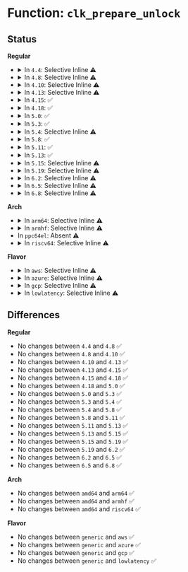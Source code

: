 # Function: <code>clk_prepare_unlock</code>

## Status
<b>Regular</b>
<ul>
<li>
<details>
<summary>In <code>4.4</code>: Selective Inline ⚠️</summary>

```c
void clk_prepare_unlock();
```

**Collision:** Unique Static

**Inline:** Selective

**Transformation:** False

**Instances:**

```
In drivers/clk/clk.c (ffffffff816e5700)
Location: drivers/clk/clk.c:106
Inline: True
Direct callers:
  - drivers/clk/clk.c:clk_prepare
  - drivers/clk/clk.c:clk_round_rate
  - drivers/clk/clk.c:clk_core_get_accuracy
  - drivers/clk/clk.c:clk_core_get_accuracy
  - drivers/clk/clk.c:clk_get_parent
  - drivers/clk/clk.c:clk_get_parent
  - drivers/clk/clk.c:clk_set_phase
  - drivers/clk/clk.c:clk_get_phase
  - drivers/clk/clk.c:clk_core_get_rate
  - drivers/clk/clk.c:clk_core_get_rate
  - drivers/clk/clk.c:clk_summary_show_subtree
  - drivers/clk/clk.c:clk_summary_show
  - drivers/clk/clk.c:clk_notifier_unregister
  - drivers/clk/clk.c:clk_dump_subtree
  - drivers/clk/clk.c:clk_dump
  - drivers/clk/clk.c:clk_notifier_register
  - drivers/clk/clk.c:clk_core_set_parent
  - drivers/clk/clk.c:clk_unregister
  - drivers/clk/clk.c:clk_disable_unused
  - drivers/clk/clk.c:clk_set_rate
  - drivers/clk/clk.c:__clk_create_clk
  - drivers/clk/clk.c:__clk_free_clk
  - drivers/clk/clk.c:clk_register
  - drivers/clk/clk.c:clk_register
  - drivers/clk/clk.c:__clk_put
```
**Symbols:**

```
ffffffff816e5700-ffffffff816e57a5: clk_prepare_unlock (STB_LOCAL)
```
</details>
</li>
<li>
<details>
<summary>In <code>4.8</code>: Selective Inline ⚠️</summary>

```c
void clk_prepare_unlock();
```

**Collision:** Unique Static

**Inline:** Selective

**Transformation:** False

**Instances:**

```
In drivers/clk/clk.c (ffffffff8174a5c0)
Location: drivers/clk/clk.c:106
Inline: True
Direct callers:
  - drivers/clk/clk.c:clk_notifier_unregister
  - drivers/clk/clk.c:clk_notifier_register
  - drivers/clk/clk.c:__clk_put
  - drivers/clk/clk.c:clk_unregister
  - drivers/clk/clk.c:clk_register
  - drivers/clk/clk.c:clk_register
  - drivers/clk/clk.c:clk_register
  - drivers/clk/clk.c:__clk_free_clk
  - drivers/clk/clk.c:clk_dump
  - drivers/clk/clk.c:clk_dump_subtree
  - drivers/clk/clk.c:clk_summary_show
  - drivers/clk/clk.c:clk_summary_show_subtree
  - drivers/clk/clk.c:clk_get_phase
  - drivers/clk/clk.c:clk_set_phase
  - drivers/clk/clk.c:clk_core_set_parent
  - drivers/clk/clk.c:clk_core_set_parent
  - drivers/clk/clk.c:clk_get_parent
  - drivers/clk/clk.c:clk_set_rate
  - drivers/clk/clk.c:clk_core_get_rate
  - drivers/clk/clk.c:clk_core_get_rate
  - drivers/clk/clk.c:clk_core_get_accuracy
  - drivers/clk/clk.c:clk_core_get_accuracy
  - drivers/clk/clk.c:clk_round_rate
  - drivers/clk/clk.c:clk_disable_unused
  - drivers/clk/clk.c:clk_core_disable_unprepare
  - drivers/clk/clk.c:clk_prepare
```
**Symbols:**

```
ffffffff8174a5c0-ffffffff8174a665: clk_prepare_unlock (STB_LOCAL)
```
</details>
</li>
<li>
<details>
<summary>In <code>4.10</code>: Selective Inline ⚠️</summary>

```c
void clk_prepare_unlock();
```

**Collision:** Unique Static

**Inline:** Selective

**Transformation:** False

**Instances:**

```
In drivers/clk/clk.c (ffffffff81532e40)
Location: drivers/clk/clk.c:106
Inline: True
Direct callers:
  - drivers/clk/clk.c:clk_notifier_unregister
  - drivers/clk/clk.c:clk_notifier_register
  - drivers/clk/clk.c:__clk_put
  - drivers/clk/clk.c:clk_unregister
  - drivers/clk/clk.c:clk_register
  - drivers/clk/clk.c:clk_register
  - drivers/clk/clk.c:clk_register
  - drivers/clk/clk.c:__clk_free_clk
  - drivers/clk/clk.c:clk_dump
  - drivers/clk/clk.c:clk_dump_subtree
  - drivers/clk/clk.c:clk_summary_show
  - drivers/clk/clk.c:clk_summary_show_subtree
  - drivers/clk/clk.c:clk_get_phase
  - drivers/clk/clk.c:clk_set_phase
  - drivers/clk/clk.c:clk_core_set_parent
  - drivers/clk/clk.c:clk_core_set_parent
  - drivers/clk/clk.c:clk_get_parent
  - drivers/clk/clk.c:clk_set_rate
  - drivers/clk/clk.c:clk_core_get_rate
  - drivers/clk/clk.c:clk_core_get_rate
  - drivers/clk/clk.c:clk_core_get_accuracy
  - drivers/clk/clk.c:clk_core_get_accuracy
  - drivers/clk/clk.c:clk_round_rate
  - drivers/clk/clk.c:clk_disable_unused
  - drivers/clk/clk.c:clk_core_disable_unprepare
  - drivers/clk/clk.c:clk_prepare
```
**Symbols:**

```
ffffffff81532e40-ffffffff81532ee5: clk_prepare_unlock (STB_LOCAL)
```
</details>
</li>
<li>
<details>
<summary>In <code>4.13</code>: Selective Inline ⚠️</summary>

```c
void clk_prepare_unlock();
```

**Collision:** Unique Static

**Inline:** Selective

**Transformation:** False

**Instances:**

```
In drivers/clk/clk.c (ffffffff81545d30)
Location: drivers/clk/clk.c:106
Inline: True
Direct callers:
  - drivers/clk/clk.c:clk_notifier_unregister
  - drivers/clk/clk.c:clk_notifier_register
  - drivers/clk/clk.c:__clk_put
  - drivers/clk/clk.c:clk_register
  - drivers/clk/clk.c:clk_register
  - drivers/clk/clk.c:clk_register
  - drivers/clk/clk.c:clk_register
  - drivers/clk/clk.c:clk_register
  - drivers/clk/clk.c:clk_register
  - drivers/clk/clk.c:__clk_free_clk
  - drivers/clk/clk.c:clk_dump
  - drivers/clk/clk.c:clk_dump_subtree
  - drivers/clk/clk.c:clk_summary_show
  - drivers/clk/clk.c:clk_summary_show_subtree
  - drivers/clk/clk.c:clk_set_phase
  - drivers/clk/clk.c:clk_get_parent
  - drivers/clk/clk.c:clk_core_get_rate
  - drivers/clk/clk.c:clk_core_get_rate
  - drivers/clk/clk.c:clk_core_get_accuracy
  - drivers/clk/clk.c:clk_disable_unused
  - drivers/clk/clk.c:clk_core_disable_unprepare
```
**Symbols:**

```
ffffffff81545d30-ffffffff81545d8e: clk_prepare_unlock (STB_LOCAL)
```
</details>
</li>
<li>
<details>
<summary>In <code>4.15</code>: ✅</summary>

```c
void clk_prepare_unlock();
```

**Collision:** Unique Static

**Inline:** No

**Transformation:** False

**Instances:**

```
In drivers/clk/clk.c (ffffffff815a7d00)
Location: drivers/clk/clk.c:128
Inline: False
Direct callers:
  - drivers/clk/clk.c:clk_notifier_unregister
  - drivers/clk/clk.c:clk_notifier_register
  - drivers/clk/clk.c:__clk_put
  - drivers/clk/clk.c:clk_register
  - drivers/clk/clk.c:clk_register
  - drivers/clk/clk.c:clk_register
  - drivers/clk/clk.c:__clk_free_clk
  - drivers/clk/clk.c:clk_dump
  - drivers/clk/clk.c:clk_dump_subtree
  - drivers/clk/clk.c:clk_summary_show
  - drivers/clk/clk.c:clk_summary_show_subtree
  - drivers/clk/clk.c:clk_set_phase
  - drivers/clk/clk.c:clk_get_parent
  - drivers/clk/clk.c:clk_core_get_rate
  - drivers/clk/clk.c:clk_core_get_rate
  - drivers/clk/clk.c:clk_core_get_accuracy
  - drivers/clk/clk.c:clk_disable_unused
  - drivers/clk/clk.c:clk_core_disable_unprepare
```
**Symbols:**

```
ffffffff815a7d00-ffffffff815a7d5f: clk_prepare_unlock (STB_LOCAL)
```
</details>
</li>
<li>
<details>
<summary>In <code>4.18</code>: ✅</summary>

```c
void clk_prepare_unlock();
```

**Collision:** Unique Static

**Inline:** No

**Transformation:** False

**Instances:**

```
In drivers/clk/clk.c (ffffffff815df890)
Location: drivers/clk/clk.c:130
Inline: False
Direct callers:
  - drivers/clk/clk.c:clk_notifier_unregister
  - drivers/clk/clk.c:clk_notifier_register
  - drivers/clk/clk.c:__clk_put
  - drivers/clk/clk.c:clk_unregister
  - drivers/clk/clk.c:clk_register
  - drivers/clk/clk.c:clk_register
  - drivers/clk/clk.c:clk_register
  - drivers/clk/clk.c:clk_register
  - drivers/clk/clk.c:clk_register
  - drivers/clk/clk.c:clk_register
  - drivers/clk/clk.c:clk_register
  - drivers/clk/clk.c:clk_register
  - drivers/clk/clk.c:clk_register
  - drivers/clk/clk.c:__clk_free_clk
  - drivers/clk/clk.c:clk_dump_show
  - drivers/clk/clk.c:clk_summary_show
  - drivers/clk/clk.c:clk_core_get_phase
  - drivers/clk/clk.c:clk_core_get_phase
  - drivers/clk/clk.c:clk_set_phase
  - drivers/clk/clk.c:clk_get_parent
  - drivers/clk/clk.c:clk_set_rate_range
  - drivers/clk/clk.c:clk_core_get_rate
  - drivers/clk/clk.c:clk_core_get_rate
  - drivers/clk/clk.c:clk_core_get_accuracy
  - drivers/clk/clk.c:clk_disable_unused
  - drivers/clk/clk.c:clk_core_disable_unprepare
```
**Symbols:**

```
ffffffff815df890-ffffffff815df8ed: clk_prepare_unlock (STB_LOCAL)
```
</details>
</li>
<li>
<details>
<summary>In <code>5.0</code>: ✅</summary>

```c
void clk_prepare_unlock();
```

**Collision:** Unique Static

**Inline:** No

**Transformation:** False

**Instances:**

```
In drivers/clk/clk.c (ffffffff815f95b0)
Location: drivers/clk/clk.c:128
Inline: False
Direct callers:
  - drivers/clk/clk.c:clk_notifier_unregister
  - drivers/clk/clk.c:clk_notifier_register
  - drivers/clk/clk.c:__clk_put
  - drivers/clk/clk.c:clk_unregister
  - drivers/clk/clk.c:clk_register
  - drivers/clk/clk.c:clk_register
  - drivers/clk/clk.c:clk_register
  - drivers/clk/clk.c:clk_register
  - drivers/clk/clk.c:clk_register
  - drivers/clk/clk.c:clk_register
  - drivers/clk/clk.c:clk_register
  - drivers/clk/clk.c:clk_register
  - drivers/clk/clk.c:clk_register
  - drivers/clk/clk.c:__clk_free_clk
  - drivers/clk/clk.c:clk_dump_show
  - drivers/clk/clk.c:clk_summary_show
  - drivers/clk/clk.c:clk_core_get_scaled_duty_cycle
  - drivers/clk/clk.c:clk_set_duty_cycle
  - drivers/clk/clk.c:clk_core_get_phase
  - drivers/clk/clk.c:clk_core_get_phase
  - drivers/clk/clk.c:clk_set_phase
  - drivers/clk/clk.c:clk_get_parent
  - drivers/clk/clk.c:clk_set_rate_range
  - drivers/clk/clk.c:clk_core_get_rate
  - drivers/clk/clk.c:clk_core_get_rate
  - drivers/clk/clk.c:clk_core_get_accuracy
  - drivers/clk/clk.c:clk_disable_unused
  - drivers/clk/clk.c:clk_core_disable_unprepare
```
**Symbols:**

```
ffffffff815f95b0-ffffffff815f960d: clk_prepare_unlock (STB_LOCAL)
```
</details>
</li>
<li>
<details>
<summary>In <code>5.3</code>: ✅</summary>

```c
void clk_prepare_unlock();
```

**Collision:** Unique Static

**Inline:** No

**Transformation:** False

**Instances:**

```
In drivers/clk/clk.c (ffffffff8162b950)
Location: drivers/clk/clk.c:138
Inline: False
Direct callers:
  - drivers/clk/clk.c:clk_notifier_unregister
  - drivers/clk/clk.c:clk_notifier_register
  - drivers/clk/clk.c:__clk_put
  - drivers/clk/clk.c:clk_unregister
  - drivers/clk/clk.c:__clk_register
  - drivers/clk/clk.c:__clk_register
  - drivers/clk/clk.c:clk_hw_create_clk
  - drivers/clk/clk.c:__clk_core_init
  - drivers/clk/clk.c:__clk_core_init
  - drivers/clk/clk.c:__clk_core_init
  - drivers/clk/clk.c:__clk_core_init
  - drivers/clk/clk.c:clk_dump_show
  - drivers/clk/clk.c:clk_summary_show
  - drivers/clk/clk.c:clk_core_get_scaled_duty_cycle
  - drivers/clk/clk.c:clk_set_duty_cycle
  - drivers/clk/clk.c:clk_core_get_phase
  - drivers/clk/clk.c:clk_core_get_phase
  - drivers/clk/clk.c:clk_set_phase
  - drivers/clk/clk.c:clk_get_parent
  - drivers/clk/clk.c:clk_set_rate_range
  - drivers/clk/clk.c:clk_core_get_rate
  - drivers/clk/clk.c:clk_core_get_rate
  - drivers/clk/clk.c:clk_core_get_accuracy
  - drivers/clk/clk.c:clk_disable_unused
  - drivers/clk/clk.c:clk_core_disable_unprepare
```
**Symbols:**

```
ffffffff8162b950-ffffffff8162b9ad: clk_prepare_unlock (STB_LOCAL)
```
</details>
</li>
<li>
<details>
<summary>In <code>5.4</code>: Selective Inline ⚠️</summary>

```c
void clk_prepare_unlock();
```

**Collision:** Unique Static

**Inline:** Selective

**Transformation:** False

**Instances:**

```
In drivers/clk/clk.c (ffffffff8164ec20)
Location: drivers/clk/clk.c:144
Inline: True
Direct callers:
  - drivers/clk/clk.c:clk_notifier_unregister
  - drivers/clk/clk.c:clk_notifier_register
  - drivers/clk/clk.c:__clk_put
  - drivers/clk/clk.c:clk_unregister
  - drivers/clk/clk.c:__clk_register
  - drivers/clk/clk.c:__clk_register
  - drivers/clk/clk.c:clk_hw_create_clk
  - drivers/clk/clk.c:__clk_core_init
  - drivers/clk/clk.c:__clk_core_init
  - drivers/clk/clk.c:clk_max_rate_show
  - drivers/clk/clk.c:clk_min_rate_show
  - drivers/clk/clk.c:clk_dump_show
  - drivers/clk/clk.c:clk_summary_show
  - drivers/clk/clk.c:clk_core_get_scaled_duty_cycle
  - drivers/clk/clk.c:clk_set_duty_cycle
  - drivers/clk/clk.c:clk_core_get_phase
  - drivers/clk/clk.c:clk_core_get_phase
  - drivers/clk/clk.c:clk_set_phase
  - drivers/clk/clk.c:clk_get_parent
  - drivers/clk/clk.c:clk_set_rate_range
  - drivers/clk/clk.c:clk_core_get_rate
  - drivers/clk/clk.c:clk_core_get_rate
  - drivers/clk/clk.c:clk_core_get_accuracy
  - drivers/clk/clk.c:clk_disable_unused
  - drivers/clk/clk.c:clk_core_disable_unprepare
```
**Symbols:**

```
ffffffff8164ec20-ffffffff8164ec7d: clk_prepare_unlock (STB_LOCAL)
```
</details>
</li>
<li>
<details>
<summary>In <code>5.8</code>: ✅</summary>

```c
void clk_prepare_unlock();
```

**Collision:** Unique Static

**Inline:** No

**Transformation:** False

**Instances:**

```
In drivers/clk/clk.c (ffffffff816fc240)
Location: drivers/clk/clk.c:148
Inline: False
Direct callers:
  - drivers/clk/clk.c:clk_notifier_unregister
  - drivers/clk/clk.c:clk_notifier_register
  - drivers/clk/clk.c:__clk_put
  - drivers/clk/clk.c:clk_unregister
  - drivers/clk/clk.c:__clk_register
  - drivers/clk/clk.c:__clk_register
  - drivers/clk/clk.c:clk_hw_create_clk
  - drivers/clk/clk.c:__clk_core_init
  - drivers/clk/clk.c:__clk_core_init
  - drivers/clk/clk.c:clk_max_rate_show
  - drivers/clk/clk.c:clk_min_rate_show
  - drivers/clk/clk.c:clk_dump_show
  - drivers/clk/clk.c:clk_summary_show
  - drivers/clk/clk.c:clk_summary_show_one
  - drivers/clk/clk.c:clk_set_duty_cycle
  - drivers/clk/clk.c:clk_set_phase
  - drivers/clk/clk.c:clk_get_parent
  - drivers/clk/clk.c:clk_set_rate_range
  - drivers/clk/clk.c:clk_change_rate
  - drivers/clk/clk.c:clk_disable_unused
  - drivers/clk/clk.c:clk_unprepare
```
**Symbols:**

```
ffffffff816fc240-ffffffff816fc29d: clk_prepare_unlock (STB_LOCAL)
```
</details>
</li>
<li>
<details>
<summary>In <code>5.11</code>: ✅</summary>

```c
void clk_prepare_unlock();
```

**Collision:** Unique Static

**Inline:** No

**Transformation:** False

**Instances:**

```
In drivers/clk/clk.c (ffffffff81719140)
Location: drivers/clk/clk.c:148
Inline: False
Direct callers:
  - drivers/clk/clk.c:clk_notifier_unregister
  - drivers/clk/clk.c:clk_notifier_register
  - drivers/clk/clk.c:__clk_put
  - drivers/clk/clk.c:clk_unregister
  - drivers/clk/clk.c:__clk_register
  - drivers/clk/clk.c:__clk_register
  - drivers/clk/clk.c:__clk_core_init
  - drivers/clk/clk.c:__clk_core_init
  - drivers/clk/clk.c:clk_max_rate_show
  - drivers/clk/clk.c:clk_min_rate_show
  - drivers/clk/clk.c:clk_dump_show
  - drivers/clk/clk.c:clk_summary_show
  - drivers/clk/clk.c:clk_summary_show_one
  - drivers/clk/clk.c:clk_set_duty_cycle
  - drivers/clk/clk.c:clk_set_phase
  - drivers/clk/clk.c:clk_get_parent
  - drivers/clk/clk.c:clk_change_rate
  - drivers/clk/clk.c:clk_disable_unused
  - drivers/clk/clk.c:clk_unprepare
```
**Symbols:**

```
ffffffff81719140-ffffffff8171919d: clk_prepare_unlock (STB_LOCAL)
```
</details>
</li>
<li>
<details>
<summary>In <code>5.13</code>: ✅</summary>

```c
void clk_prepare_unlock();
```

**Collision:** Unique Static

**Inline:** No

**Transformation:** False

**Instances:**

```
In drivers/clk/clk.c (ffffffff816fa450)
Location: drivers/clk/clk.c:148
Inline: False
Direct callers:
  - drivers/clk/clk.c:clk_notifier_unregister
  - drivers/clk/clk.c:clk_notifier_register
  - drivers/clk/clk.c:__clk_put
  - drivers/clk/clk.c:clk_unregister
  - drivers/clk/clk.c:__clk_register
  - drivers/clk/clk.c:__clk_register
  - drivers/clk/clk.c:__clk_core_init
  - drivers/clk/clk.c:__clk_core_init
  - drivers/clk/clk.c:clk_max_rate_show
  - drivers/clk/clk.c:clk_min_rate_show
  - drivers/clk/clk.c:clk_dump_show
  - drivers/clk/clk.c:clk_summary_show
  - drivers/clk/clk.c:clk_summary_show_subtree
  - drivers/clk/clk.c:clk_set_duty_cycle
  - drivers/clk/clk.c:clk_set_phase
  - drivers/clk/clk.c:clk_get_parent
  - drivers/clk/clk.c:clk_change_rate
  - drivers/clk/clk.c:clk_disable_unused
  - drivers/clk/clk.c:clk_unprepare
```
**Symbols:**

```
ffffffff816fa450-ffffffff816fa4ad: clk_prepare_unlock (STB_LOCAL)
```
</details>
</li>
<li>
<details>
<summary>In <code>5.15</code>: Selective Inline ⚠️</summary>

```c
void clk_prepare_unlock();
```

**Collision:** Unique Static

**Inline:** Selective

**Transformation:** False

**Instances:**

```
In drivers/clk/clk.c (ffffffff81775210)
Location: drivers/clk/clk.c:148
Inline: True
Direct callers:
  - drivers/clk/clk.c:clk_notifier_unregister
  - drivers/clk/clk.c:clk_notifier_register
  - drivers/clk/clk.c:__clk_put
  - drivers/clk/clk.c:clk_unregister
  - drivers/clk/clk.c:__clk_register
  - drivers/clk/clk.c:__clk_register
  - drivers/clk/clk.c:__clk_core_init
  - drivers/clk/clk.c:__clk_core_init
  - drivers/clk/clk.c:clk_max_rate_show
  - drivers/clk/clk.c:clk_min_rate_show
  - drivers/clk/clk.c:clk_dump_show
  - drivers/clk/clk.c:clk_summary_show
  - drivers/clk/clk.c:clk_summary_show_subtree
  - drivers/clk/clk.c:clk_set_duty_cycle
  - drivers/clk/clk.c:clk_set_phase
  - drivers/clk/clk.c:clk_get_parent
  - drivers/clk/clk.c:clk_change_rate
  - drivers/clk/clk.c:clk_disable_unused
  - drivers/clk/clk.c:clk_unprepare
```
**Symbols:**

```
ffffffff81775210-ffffffff8177526d: clk_prepare_unlock (STB_LOCAL)
```
</details>
</li>
<li>
<details>
<summary>In <code>5.19</code>: Selective Inline ⚠️</summary>

```c
void clk_prepare_unlock();
```

**Collision:** Unique Static

**Inline:** Selective

**Transformation:** False

**Instances:**

```
In drivers/clk/clk.c (ffffffff818aaf20)
Location: drivers/clk/clk.c:141
Inline: True
Direct callers:
  - drivers/clk/clk.c:clk_notifier_unregister
  - drivers/clk/clk.c:clk_notifier_register
  - drivers/clk/clk.c:__clk_put
  - drivers/clk/clk.c:clk_unregister
  - drivers/clk/clk.c:__clk_register
  - drivers/clk/clk.c:__clk_register
  - drivers/clk/clk.c:clk_hw_create_clk
  - drivers/clk/clk.c:__clk_core_init
  - drivers/clk/clk.c:__clk_core_init
  - drivers/clk/clk.c:clk_max_rate_show
  - drivers/clk/clk.c:clk_min_rate_show
  - drivers/clk/clk.c:clk_rate_get
  - drivers/clk/clk.c:clk_rate_get
  - drivers/clk/clk.c:clk_dump_show
  - drivers/clk/clk.c:clk_summary_show
  - drivers/clk/clk.c:clk_summary_show_subtree
  - drivers/clk/clk.c:clk_set_duty_cycle
  - drivers/clk/clk.c:clk_set_phase
  - drivers/clk/clk.c:clk_get_parent
  - drivers/clk/clk.c:clk_change_rate
  - drivers/clk/clk.c:clk_round_rate
  - drivers/clk/clk.c:clk_disable_unused
  - drivers/clk/clk.c:clk_unprepare
```
**Symbols:**

```
ffffffff818aaf20-ffffffff818aaf93: clk_prepare_unlock (STB_LOCAL)
```
</details>
</li>
<li>
<details>
<summary>In <code>6.2</code>: Selective Inline ⚠️</summary>

```c
void clk_prepare_unlock();
```

**Collision:** Unique Static

**Inline:** Selective

**Transformation:** False

**Instances:**

```
In drivers/clk/clk.c (ffffffff819f6560)
Location: drivers/clk/clk.c:141
Inline: True
Direct callers:
  - drivers/clk/clk.c:clk_notifier_unregister
  - drivers/clk/clk.c:clk_notifier_register
  - drivers/clk/clk.c:__clk_put
  - drivers/clk/clk.c:clk_unregister
  - drivers/clk/clk.c:__clk_register
  - drivers/clk/clk.c:__clk_register
  - drivers/clk/clk.c:clk_hw_create_clk
  - drivers/clk/clk.c:__clk_core_init
  - drivers/clk/clk.c:__clk_core_init
  - drivers/clk/clk.c:clk_max_rate_show
  - drivers/clk/clk.c:clk_min_rate_show
  - drivers/clk/clk.c:clk_rate_get
  - drivers/clk/clk.c:clk_rate_get
  - drivers/clk/clk.c:clk_dump_show
  - drivers/clk/clk.c:clk_summary_show
  - drivers/clk/clk.c:clk_summary_show_subtree
  - drivers/clk/clk.c:clk_set_duty_cycle
  - drivers/clk/clk.c:clk_set_phase
  - drivers/clk/clk.c:clk_get_parent
  - drivers/clk/clk.c:clk_change_rate
  - drivers/clk/clk.c:clk_round_rate
  - drivers/clk/clk.c:clk_disable_unused
  - drivers/clk/clk.c:clk_disable_unused_subtree
  - drivers/clk/clk.c:clk_unprepare
```
**Symbols:**

```
ffffffff819f6560-ffffffff819f65d3: clk_prepare_unlock (STB_LOCAL)
```
</details>
</li>
<li>
<details>
<summary>In <code>6.5</code>: Selective Inline ⚠️</summary>

```c
void clk_prepare_unlock();
```

**Collision:** Unique Static

**Inline:** Selective

**Transformation:** False

**Instances:**

```
In drivers/clk/clk.c (ffffffff81a3ecf0)
Location: drivers/clk/clk.c:141
Inline: True
Direct callers:
  - drivers/clk/clk.c:clk_notifier_unregister
  - drivers/clk/clk.c:clk_notifier_register
  - drivers/clk/clk.c:__clk_put
  - drivers/clk/clk.c:clk_unregister
  - drivers/clk/clk.c:__clk_register
  - drivers/clk/clk.c:__clk_register
  - drivers/clk/clk.c:clk_hw_create_clk
  - drivers/clk/clk.c:__clk_core_init
  - drivers/clk/clk.c:__clk_core_init
  - drivers/clk/clk.c:clk_max_rate_show
  - drivers/clk/clk.c:clk_min_rate_show
  - drivers/clk/clk.c:clk_rate_get
  - drivers/clk/clk.c:clk_rate_get
  - drivers/clk/clk.c:clk_dump_show
  - drivers/clk/clk.c:clk_summary_show
  - drivers/clk/clk.c:clk_summary_show_subtree
  - drivers/clk/clk.c:clk_set_duty_cycle
  - drivers/clk/clk.c:clk_set_phase
  - drivers/clk/clk.c:clk_get_parent
  - drivers/clk/clk.c:clk_change_rate
  - drivers/clk/clk.c:clk_round_rate
  - drivers/clk/clk.c:clk_disable_unused
  - drivers/clk/clk.c:clk_disable_unused_subtree
  - drivers/clk/clk.c:clk_unprepare
```
**Symbols:**

```
ffffffff81a3ecf0-ffffffff81a3ed63: clk_prepare_unlock (STB_LOCAL)
```
</details>
</li>
<li>
<details>
<summary>In <code>6.8</code>: Selective Inline ⚠️</summary>

```c
void clk_prepare_unlock();
```

**Collision:** Unique Static

**Inline:** Selective

**Transformation:** False

**Instances:**

```
In drivers/clk/clk.c (ffffffff81a8a620)
Location: drivers/clk/clk.c:141
Inline: True
Direct callers:
  - drivers/clk/clk.c:clk_notifier_unregister
  - drivers/clk/clk.c:clk_notifier_register
  - drivers/clk/clk.c:__clk_put
  - drivers/clk/clk.c:clk_unregister
  - drivers/clk/clk.c:__clk_register
  - drivers/clk/clk.c:__clk_register
  - drivers/clk/clk.c:clk_hw_create_clk
  - drivers/clk/clk.c:__clk_core_init
  - drivers/clk/clk.c:__clk_core_init
  - drivers/clk/clk.c:clk_max_rate_show
  - drivers/clk/clk.c:clk_min_rate_show
  - drivers/clk/clk.c:clk_rate_get
  - drivers/clk/clk.c:clk_rate_get
  - drivers/clk/clk.c:clk_dump_show
  - drivers/clk/clk.c:clk_summary_show
  - drivers/clk/clk.c:clk_summary_show_one
  - drivers/clk/clk.c:clk_set_duty_cycle
  - drivers/clk/clk.c:clk_set_phase
  - drivers/clk/clk.c:clk_get_parent
  - drivers/clk/clk.c:clk_change_rate
  - drivers/clk/clk.c:clk_round_rate
  - drivers/clk/clk.c:clk_disable_unused
  - drivers/clk/clk.c:clk_disable_unused_subtree
  - drivers/clk/clk.c:clk_unprepare
```
**Symbols:**

```
ffffffff81a8a620-ffffffff81a8a693: clk_prepare_unlock (STB_LOCAL)
```
</details>
</li>
</ul>
<b>Arch</b>
<ul>
<li>
<details>
<summary>In <code>arm64</code>: Selective Inline ⚠️</summary>

```c
void clk_prepare_unlock();
```

**Collision:** Unique Static

**Inline:** Selective

**Transformation:** False

**Instances:**

```
In drivers/clk/clk.c (ffff8000107bd3c0)
Location: drivers/clk/clk.c:144
Inline: True
Direct callers:
  - drivers/clk/clk.c:of_clk_add_hw_provider
  - drivers/clk/clk.c:of_clk_add_hw_provider
  - drivers/clk/clk.c:of_clk_add_provider
  - drivers/clk/clk.c:of_clk_add_provider
  - drivers/clk/clk.c:clk_notifier_unregister
  - drivers/clk/clk.c:clk_notifier_register
  - drivers/clk/clk.c:__clk_put
  - drivers/clk/clk.c:clk_unregister
  - drivers/clk/clk.c:__clk_register
  - drivers/clk/clk.c:__clk_register
  - drivers/clk/clk.c:__clk_core_init
  - drivers/clk/clk.c:__clk_core_init
  - drivers/clk/clk.c:clk_max_rate_show
  - drivers/clk/clk.c:clk_min_rate_show
  - drivers/clk/clk.c:clk_dump_show
  - drivers/clk/clk.c:clk_summary_show
  - drivers/clk/clk.c:clk_core_get_scaled_duty_cycle
  - drivers/clk/clk.c:clk_set_duty_cycle
  - drivers/clk/clk.c:clk_core_get_phase
  - drivers/clk/clk.c:clk_core_get_phase
  - drivers/clk/clk.c:clk_set_phase
  - drivers/clk/clk.c:clk_get_parent
  - drivers/clk/clk.c:clk_set_rate_range
  - drivers/clk/clk.c:clk_core_get_rate
  - drivers/clk/clk.c:clk_core_get_rate
  - drivers/clk/clk.c:clk_core_get_accuracy
  - drivers/clk/clk.c:clk_disable_unused
  - drivers/clk/clk.c:clk_core_disable_unprepare
```
**Symbols:**

```
ffff8000107bd3c0-ffff8000107bd428: clk_prepare_unlock (STB_LOCAL)
```
</details>
</li>
<li>
<details>
<summary>In <code>armhf</code>: Selective Inline ⚠️</summary>

```c
void clk_prepare_unlock();
```

**Collision:** Unique Static

**Inline:** Selective

**Transformation:** False

**Instances:**

```
In drivers/clk/clk.c (c08e9ad0)
Location: drivers/clk/clk.c:144
Inline: True
Direct callers:
  - drivers/clk/clk.c:of_clk_add_hw_provider
  - drivers/clk/clk.c:of_clk_add_provider
  - drivers/clk/clk.c:clk_notifier_unregister
  - drivers/clk/clk.c:clk_notifier_register
  - drivers/clk/clk.c:__clk_put
  - drivers/clk/clk.c:clk_unregister
  - drivers/clk/clk.c:__clk_register
  - drivers/clk/clk.c:__clk_register
  - drivers/clk/clk.c:__clk_core_init
  - drivers/clk/clk.c:__clk_core_init
  - drivers/clk/clk.c:__clk_core_init
  - drivers/clk/clk.c:__clk_core_init
  - drivers/clk/clk.c:clk_max_rate_show
  - drivers/clk/clk.c:clk_min_rate_show
  - drivers/clk/clk.c:clk_dump_show
  - drivers/clk/clk.c:clk_summary_show
  - drivers/clk/clk.c:clk_core_get_scaled_duty_cycle
  - drivers/clk/clk.c:clk_set_duty_cycle
  - drivers/clk/clk.c:clk_core_get_phase
  - drivers/clk/clk.c:clk_set_phase
  - drivers/clk/clk.c:clk_get_parent
  - drivers/clk/clk.c:clk_set_rate_range
  - drivers/clk/clk.c:clk_core_get_rate
  - drivers/clk/clk.c:clk_core_get_accuracy
  - drivers/clk/clk.c:clk_disable_unused
  - drivers/clk/clk.c:clk_core_disable_unprepare
```
**Symbols:**

```
c08e9ad0-c08e9bb0: clk_prepare_unlock (STB_LOCAL)
```
</details>
</li>
<li>
In <code>ppc64el</code>: Absent ⚠️
</li>
<li>
<details>
<summary>In <code>riscv64</code>: Selective Inline ⚠️</summary>

```c
void clk_prepare_unlock();
```

**Collision:** Unique Static

**Inline:** Selective

**Transformation:** False

**Instances:**

```
In drivers/clk/clk.c (ffffffe00050c75c)
Location: drivers/clk/clk.c:144
Inline: True
Direct callers:
  - drivers/clk/clk.c:of_clk_add_hw_provider
  - drivers/clk/clk.c:of_clk_add_provider
  - drivers/clk/clk.c:clk_notifier_unregister
  - drivers/clk/clk.c:clk_notifier_register
  - drivers/clk/clk.c:__clk_put
  - drivers/clk/clk.c:clk_unregister
  - drivers/clk/clk.c:__clk_register
  - drivers/clk/clk.c:__clk_register
  - drivers/clk/clk.c:__clk_core_init
  - drivers/clk/clk.c:__clk_core_init
  - drivers/clk/clk.c:clk_max_rate_show
  - drivers/clk/clk.c:clk_min_rate_show
  - drivers/clk/clk.c:clk_dump_show
  - drivers/clk/clk.c:clk_summary_show
  - drivers/clk/clk.c:clk_core_get_scaled_duty_cycle
  - drivers/clk/clk.c:clk_set_duty_cycle
  - drivers/clk/clk.c:clk_core_get_phase
  - drivers/clk/clk.c:clk_set_phase
  - drivers/clk/clk.c:clk_get_parent
  - drivers/clk/clk.c:clk_set_rate_range
  - drivers/clk/clk.c:clk_core_get_rate
  - drivers/clk/clk.c:clk_core_get_rate
  - drivers/clk/clk.c:clk_core_get_accuracy
  - drivers/clk/clk.c:clk_disable_unused
  - drivers/clk/clk.c:clk_core_disable_unprepare
```
**Symbols:**

```
ffffffe00050c75c-ffffffe00050c7c0: clk_prepare_unlock (STB_LOCAL)
```
</details>
</li>
</ul>
<b>Flavor</b>
<ul>
<li>
<details>
<summary>In <code>aws</code>: Selective Inline ⚠️</summary>

```c
void clk_prepare_unlock();
```

**Collision:** Unique Static

**Inline:** Selective

**Transformation:** False

**Instances:**

```
In drivers/clk/clk.c (ffffffff81614c80)
Location: drivers/clk/clk.c:144
Inline: True
Direct callers:
  - drivers/clk/clk.c:clk_notifier_unregister
  - drivers/clk/clk.c:clk_notifier_register
  - drivers/clk/clk.c:__clk_put
  - drivers/clk/clk.c:clk_unregister
  - drivers/clk/clk.c:__clk_register
  - drivers/clk/clk.c:__clk_register
  - drivers/clk/clk.c:clk_hw_create_clk
  - drivers/clk/clk.c:__clk_core_init
  - drivers/clk/clk.c:__clk_core_init
  - drivers/clk/clk.c:clk_max_rate_show
  - drivers/clk/clk.c:clk_min_rate_show
  - drivers/clk/clk.c:clk_dump_show
  - drivers/clk/clk.c:clk_summary_show
  - drivers/clk/clk.c:clk_core_get_scaled_duty_cycle
  - drivers/clk/clk.c:clk_set_duty_cycle
  - drivers/clk/clk.c:clk_core_get_phase
  - drivers/clk/clk.c:clk_core_get_phase
  - drivers/clk/clk.c:clk_set_phase
  - drivers/clk/clk.c:clk_get_parent
  - drivers/clk/clk.c:clk_set_rate_range
  - drivers/clk/clk.c:clk_core_get_rate
  - drivers/clk/clk.c:clk_core_get_rate
  - drivers/clk/clk.c:clk_core_get_accuracy
  - drivers/clk/clk.c:clk_disable_unused
  - drivers/clk/clk.c:clk_core_disable_unprepare
```
**Symbols:**

```
ffffffff81614c80-ffffffff81614cdd: clk_prepare_unlock (STB_LOCAL)
```
</details>
</li>
<li>
<details>
<summary>In <code>azure</code>: Selective Inline ⚠️</summary>

```c
void clk_prepare_unlock();
```

**Collision:** Unique Static

**Inline:** Selective

**Transformation:** False

**Instances:**

```
In drivers/clk/clk.c (ffffffff816091b0)
Location: drivers/clk/clk.c:144
Inline: True
Direct callers:
  - drivers/clk/clk.c:clk_notifier_unregister
  - drivers/clk/clk.c:clk_notifier_register
  - drivers/clk/clk.c:__clk_put
  - drivers/clk/clk.c:clk_unregister
  - drivers/clk/clk.c:__clk_register
  - drivers/clk/clk.c:__clk_register
  - drivers/clk/clk.c:clk_hw_create_clk
  - drivers/clk/clk.c:__clk_core_init
  - drivers/clk/clk.c:__clk_core_init
  - drivers/clk/clk.c:clk_max_rate_show
  - drivers/clk/clk.c:clk_min_rate_show
  - drivers/clk/clk.c:clk_dump_show
  - drivers/clk/clk.c:clk_summary_show
  - drivers/clk/clk.c:clk_core_get_scaled_duty_cycle
  - drivers/clk/clk.c:clk_set_duty_cycle
  - drivers/clk/clk.c:clk_core_get_phase
  - drivers/clk/clk.c:clk_core_get_phase
  - drivers/clk/clk.c:clk_set_phase
  - drivers/clk/clk.c:clk_get_parent
  - drivers/clk/clk.c:clk_set_rate_range
  - drivers/clk/clk.c:clk_core_get_rate
  - drivers/clk/clk.c:clk_core_get_rate
  - drivers/clk/clk.c:clk_core_get_accuracy
  - drivers/clk/clk.c:clk_disable_unused
  - drivers/clk/clk.c:clk_core_disable_unprepare
```
**Symbols:**

```
ffffffff816091b0-ffffffff8160920d: clk_prepare_unlock (STB_LOCAL)
```
</details>
</li>
<li>
<details>
<summary>In <code>gcp</code>: Selective Inline ⚠️</summary>

```c
void clk_prepare_unlock();
```

**Collision:** Unique Static

**Inline:** Selective

**Transformation:** False

**Instances:**

```
In drivers/clk/clk.c (ffffffff81642a60)
Location: drivers/clk/clk.c:144
Inline: True
Direct callers:
  - drivers/clk/clk.c:clk_notifier_unregister
  - drivers/clk/clk.c:clk_notifier_register
  - drivers/clk/clk.c:__clk_put
  - drivers/clk/clk.c:clk_unregister
  - drivers/clk/clk.c:__clk_register
  - drivers/clk/clk.c:__clk_register
  - drivers/clk/clk.c:clk_hw_create_clk
  - drivers/clk/clk.c:__clk_core_init
  - drivers/clk/clk.c:__clk_core_init
  - drivers/clk/clk.c:clk_max_rate_show
  - drivers/clk/clk.c:clk_min_rate_show
  - drivers/clk/clk.c:clk_dump_show
  - drivers/clk/clk.c:clk_summary_show
  - drivers/clk/clk.c:clk_core_get_scaled_duty_cycle
  - drivers/clk/clk.c:clk_set_duty_cycle
  - drivers/clk/clk.c:clk_core_get_phase
  - drivers/clk/clk.c:clk_core_get_phase
  - drivers/clk/clk.c:clk_set_phase
  - drivers/clk/clk.c:clk_get_parent
  - drivers/clk/clk.c:clk_set_rate_range
  - drivers/clk/clk.c:clk_core_get_rate
  - drivers/clk/clk.c:clk_core_get_rate
  - drivers/clk/clk.c:clk_core_get_accuracy
  - drivers/clk/clk.c:clk_disable_unused
  - drivers/clk/clk.c:clk_core_disable_unprepare
```
**Symbols:**

```
ffffffff81642a60-ffffffff81642abd: clk_prepare_unlock (STB_LOCAL)
```
</details>
</li>
<li>
<details>
<summary>In <code>lowlatency</code>: Selective Inline ⚠️</summary>

```c
void clk_prepare_unlock();
```

**Collision:** Unique Static

**Inline:** Selective

**Transformation:** False

**Instances:**

```
In drivers/clk/clk.c (ffffffff8165ce70)
Location: drivers/clk/clk.c:144
Inline: True
Direct callers:
  - drivers/clk/clk.c:clk_notifier_unregister
  - drivers/clk/clk.c:clk_notifier_register
  - drivers/clk/clk.c:__clk_put
  - drivers/clk/clk.c:clk_unregister
  - drivers/clk/clk.c:__clk_register
  - drivers/clk/clk.c:__clk_register
  - drivers/clk/clk.c:clk_hw_create_clk
  - drivers/clk/clk.c:__clk_core_init
  - drivers/clk/clk.c:__clk_core_init
  - drivers/clk/clk.c:clk_max_rate_show
  - drivers/clk/clk.c:clk_min_rate_show
  - drivers/clk/clk.c:clk_dump_show
  - drivers/clk/clk.c:clk_summary_show
  - drivers/clk/clk.c:clk_core_get_scaled_duty_cycle
  - drivers/clk/clk.c:clk_set_duty_cycle
  - drivers/clk/clk.c:clk_core_get_phase
  - drivers/clk/clk.c:clk_core_get_phase
  - drivers/clk/clk.c:clk_set_phase
  - drivers/clk/clk.c:clk_get_parent
  - drivers/clk/clk.c:clk_set_rate_range
  - drivers/clk/clk.c:clk_core_get_rate
  - drivers/clk/clk.c:clk_core_get_rate
  - drivers/clk/clk.c:clk_core_get_accuracy
  - drivers/clk/clk.c:clk_disable_unused
  - drivers/clk/clk.c:clk_core_disable_unprepare
```
**Symbols:**

```
ffffffff8165ce70-ffffffff8165cecd: clk_prepare_unlock (STB_LOCAL)
```
</details>
</li>
</ul>

## Differences
<b>Regular</b>
<ul>
<li>
No changes between <code>4.4</code> and <code>4.8</code> ✅
</li>
<li>
No changes between <code>4.8</code> and <code>4.10</code> ✅
</li>
<li>
No changes between <code>4.10</code> and <code>4.13</code> ✅
</li>
<li>
No changes between <code>4.13</code> and <code>4.15</code> ✅
</li>
<li>
No changes between <code>4.15</code> and <code>4.18</code> ✅
</li>
<li>
No changes between <code>4.18</code> and <code>5.0</code> ✅
</li>
<li>
No changes between <code>5.0</code> and <code>5.3</code> ✅
</li>
<li>
No changes between <code>5.3</code> and <code>5.4</code> ✅
</li>
<li>
No changes between <code>5.4</code> and <code>5.8</code> ✅
</li>
<li>
No changes between <code>5.8</code> and <code>5.11</code> ✅
</li>
<li>
No changes between <code>5.11</code> and <code>5.13</code> ✅
</li>
<li>
No changes between <code>5.13</code> and <code>5.15</code> ✅
</li>
<li>
No changes between <code>5.15</code> and <code>5.19</code> ✅
</li>
<li>
No changes between <code>5.19</code> and <code>6.2</code> ✅
</li>
<li>
No changes between <code>6.2</code> and <code>6.5</code> ✅
</li>
<li>
No changes between <code>6.5</code> and <code>6.8</code> ✅
</li>
</ul>
<b>Arch</b>
<ul>
<li>
No changes between <code>amd64</code> and <code>arm64</code> ✅
</li>
<li>
No changes between <code>amd64</code> and <code>armhf</code> ✅
</li>
<li>
No changes between <code>amd64</code> and <code>riscv64</code> ✅
</li>
</ul>
<b>Flavor</b>
<ul>
<li>
No changes between <code>generic</code> and <code>aws</code> ✅
</li>
<li>
No changes between <code>generic</code> and <code>azure</code> ✅
</li>
<li>
No changes between <code>generic</code> and <code>gcp</code> ✅
</li>
<li>
No changes between <code>generic</code> and <code>lowlatency</code> ✅
</li>
</ul>
